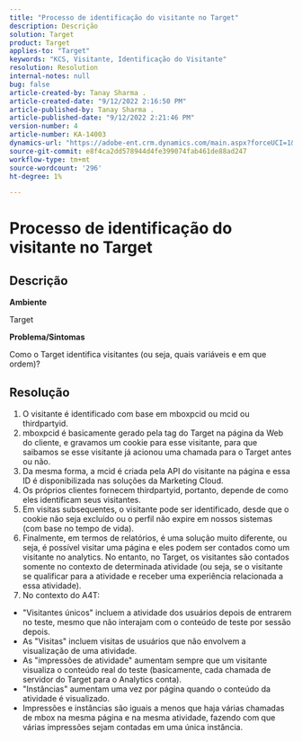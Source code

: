 ```yaml
---
title: "Processo de identificação do visitante no Target"
description: Descrição
solution: Target
product: Target
applies-to: "Target"
keywords: "KCS, Visitante, Identificação do Visitante"
resolution: Resolution
internal-notes: null
bug: false
article-created-by: Tanay Sharma .
article-created-date: "9/12/2022 2:16:50 PM"
article-published-by: Tanay Sharma .
article-published-date: "9/12/2022 2:21:46 PM"
version-number: 4
article-number: KA-14003
dynamics-url: "https://adobe-ent.crm.dynamics.com/main.aspx?forceUCI=1&pagetype=entityrecord&etn=knowledgearticle&id=31f96d89-a532-ed11-9db1-002248086735"
source-git-commit: e8f4ca2dd578944d4fe399074fab461de88ad247
workflow-type: tm+mt
source-wordcount: '296'
ht-degree: 1%

---
```


# Processo de identificação do visitante no Target

## Descrição


<b>Ambiente</b>

Target



<b>Problema/Sintomas</b>

Como o Target identifica visitantes (ou seja, quais variáveis e em que ordem)?


## Resolução


1. O visitante é identificado com base em mboxpcid ou mcid ou thirdpartyid.
2. mboxpcid é basicamente gerado pela tag do Target na página da Web do cliente, e gravamos um cookie para esse visitante, para que saibamos se esse visitante já acionou uma chamada para o Target antes ou não.
3. Da mesma forma, a mcid é criada pela API do visitante na página e essa ID é disponibilizada nas soluções da Marketing Cloud.
4. Os próprios clientes fornecem thirdpartyid, portanto, depende de como eles identificam seus visitantes.
5. Em visitas subsequentes, o visitante pode ser identificado, desde que o cookie não seja excluído ou o perfil não expire em nossos sistemas (com base no tempo de vida).
6. Finalmente, em termos de relatórios, é uma solução muito diferente, ou seja, é possível visitar uma página e eles podem ser contados como um visitante no analytics. No entanto, no Target, os visitantes são contados somente no contexto de determinada atividade (ou seja, se o visitante se qualificar para a atividade e receber uma experiência relacionada a essa atividade).
7. No contexto do A4T:


- &quot;Visitantes únicos&quot; incluem a atividade dos usuários depois de entrarem no teste, mesmo que não interajam com o conteúdo de teste por sessão depois.
- As &quot;Visitas&quot; incluem visitas de usuários que não envolvem a visualização de uma atividade.
- As &quot;impressões de atividade&quot; aumentam sempre que um visitante visualiza o conteúdo real do teste (basicamente, cada chamada de servidor do Target para o Analytics conta).
- &quot;Instâncias&quot; aumentam uma vez por página quando o conteúdo da atividade é visualizado.
- Impressões e instâncias são iguais a menos que haja várias chamadas de mbox na mesma página e na mesma atividade, fazendo com que várias impressões sejam contadas em uma única instância.

